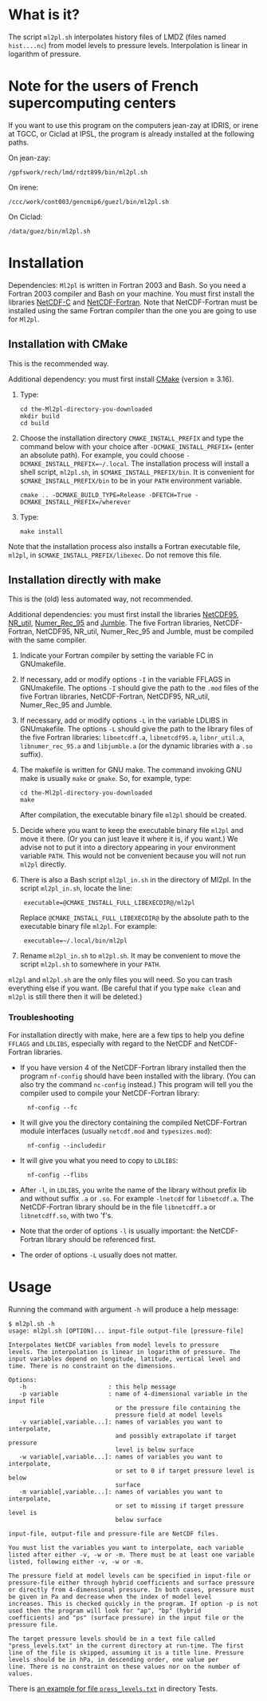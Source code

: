 # What is it?

The script `ml2pl.sh` interpolates history files of LMDZ (files named
`hist....nc`) from model levels to pressure levels. Interpolation is
linear in logarithm of pressure.

# Note for the users of French supercomputing centers

If you want to use this program on the
computers jean-zay at IDRIS, or irene at TGCC, or Ciclad at IPSL, the
program is already installed at the following paths.

On jean-zay:

    /gpfswork/rech/lmd/rdzt899/bin/ml2pl.sh

On irene:

    /ccc/work/cont003/gencmip6/guezl/bin/ml2pl.sh

On Ciclad:

    /data/guez/bin/ml2pl.sh

# Installation

Dependencies: `Ml2pl` is written in Fortran 2003 and Bash. So you need
a Fortran 2003 compiler and Bash on your machine. You must first
install the libraries
[NetCDF-C](https://www.unidata.ucar.edu/downloads/netcdf/index.jsp)
and
[NetCDF-Fortran](https://www.unidata.ucar.edu/downloads/netcdf/index.jsp).
Note that NetCDF-Fortran must be installed using the same Fortran
compiler than the one you are going to use for `Ml2pl`.

## Installation with CMake

This is the recommended way.

Additional dependency: you must first install
[CMake](https://cmake.org/download) (version ≥ 3.16).

1.  Type:

        cd the-Ml2pl-directory-you-downloaded
        mkdir build
        cd build

3.  Choose the installation directory `CMAKE_INSTALL_PREFIX` and type
    the command below with your choice after `-DCMAKE_INSTALL_PREFIX=`
    (enter an absolute path). For example, you could choose
    `-DCMAKE_INSTALL_PREFIX=~/.local`. The installation process will
    install a shell script, `ml2pl.sh`, in
    `$CMAKE_INSTALL_PREFIX/bin`. It is convenient for
    `$CMAKE_INSTALL_PREFIX/bin` to be in your `PATH` environment
    variable.

        cmake .. -DCMAKE_BUILD_TYPE=Release -DFETCH=True -DCMAKE_INSTALL_PREFIX=/wherever

4.  Type:

        make install

Note that the installation process also installs a Fortran executable
file, `ml2pl`, in `$CMAKE_INSTALL_PREFIX/libexec`. Do not remove this
file.

## Installation directly with make

This is the (old) less automated way, not recommended.

Additional dependencies: you must first install the libraries
[NetCDF95](https://www.lmd.jussieu.fr/~lguez/NetCDF95_site/index.html),
[NR\_util](https://www.lmd.jussieu.fr/~lguez/NR_util_site/index.html),
[Numer\_Rec\_95](https://gitlab.in2p3.fr/ipsl/lmd/dpao/numer_rec_95)
and
[Jumble](https://www.lmd.jussieu.fr/~lguez/Jumble_site/index.html).
The five Fortran libraries, NetCDF-Fortran, NetCDF95, NR\_util,
Numer\_Rec\_95 and Jumble, must be compiled with the same compiler.

1. Indicate your Fortran compiler by setting the variable FC in
   GNUmakefile.
	
2. If necessary, add or modify options `-I` in the variable FFLAGS in
   GNUmakefile. The options `-I` should give the path to the `.mod` files
   of the five Fortran libraries, NetCDF-Fortran, NetCDF95, NR\_util,
   Numer\_Rec\_95 and Jumble.
   
3. If necessary, add or modify options `-L` in the variable LDLIBS in
   GNUmakefile. The options `-L` should give the path to the library
   files of the five Fortran libraries: `libnetcdff.a`,
   `libnetcdf95.a`, `libnr_util.a`, `libnumer_rec_95.a` and
   `libjumble.a` (or the dynamic libraries with a `.so` suffix).
	
6.  The makefile is written for GNU make. The command invoking GNU
    make is usually `make` or `gmake`. So, for example, type:

        cd the-Ml2pl-directory-you-downloaded
        make

    After compilation, the executable binary file `ml2pl` should be
    created.

7.  Decide where you want to keep the executable binary file `ml2pl` and
    move it there. (Or you can just leave it where it is, if you want.)
    We advise not to put it into a directory appearing in your
    environment variable `PATH`. This would not be convenient because
    you will not run `ml2pl` directly.
	
7. There is also a Bash script `ml2pl_in.sh` in the directory of
   Ml2pl. In the script `ml2pl_in.sh`, locate the line:

        executable=@CMAKE_INSTALL_FULL_LIBEXECDIR@/ml2pl

    Replace `@CMAKE_INSTALL_FULL_LIBEXECDIR@` by the absolute path to
    the executable binary file `ml2pl`. For example:

        executable=~/.local/bin/ml2pl

9.  Rename `ml2pl_in.sh` to `ml2pl.sh`. It may be convenient to move
    the script `ml2pl.sh` to somewhere in your `PATH`.

`ml2pl` and `ml2pl.sh` are the only files you will need. So you can
trash everything else if you want. (Be careful that if you type `make
clean` and `ml2pl` is still there then it will be deleted.)

### Troubleshooting

For installation directly with make, here are a few tips to help you
define `FFLAGS` and `LDLIBS`, especially with regard to the NetCDF and
NetCDF-Fortran libraries.

* If you have version 4 of the NetCDF-Fortran library installed then
   the program `nf-config` should have been installed with the
   library. (You can also try the command `nc-config` instead.) This
   program will tell you the compiler used to compile your
   NetCDF-Fortran library:

		nf-config --fc

* It will give you the directory containing the compiled
   NetCDF-Fortran module interfaces (usually `netcdf.mod` and
   `typesizes.mod`):

        nf-config --includedir
		
* It will give you what you need to copy to `LDLIBS`:

        nf-config --flibs

* After `-l`, in `LDLIBS`, you write the name of the library without
   prefix lib and without suffix `.a` or `.so`. For example `-lnetcdf`
   for `libnetcdf.a`. The NetCDF-Fortran library should be in the file
   `libnetcdff.a` or `libnetcdff.so`, with two 'f's.

* Note that the order of options `-l` is usually important: the
   NetCDF-Fortran library should be referenced first.
   
* The order of options `-L` usually does not matter.

# Usage

Running the command with argument `-h` will produce a help message:

    $ ml2pl.sh -h
    usage: ml2pl.sh [OPTION]... input-file output-file [pressure-file]

    Interpolates NetCDF variables from model levels to pressure
    levels. The interpolation is linear in logarithm of pressure. The
    input variables depend on longitude, latitude, vertical level and
    time. There is no constraint on the dimensions.

    Options:
       -h                       : this help message
       -p variable              : name of 4-dimensional variable in the input file
                                  or the pressure file containing the
                                  pressure field at model levels
       -v variable[,variable...]: names of variables you want to interpolate, 
                                  and possibly extrapolate if target pressure 
                                  level is below surface
       -w variable[,variable...]: names of variables you want to interpolate, 
                                  or set to 0 if target pressure level is below
                                  surface
       -m variable[,variable...]: names of variables you want to interpolate, 
                                  or set to missing if target pressure level is 
                                  below surface

    input-file, output-file and pressure-file are NetCDF files.

    You must list the variables you want to interpolate, each variable
    listed after either -v, -w or -m. There must be at least one variable
    listed, following either -v, -w or -m.

    The pressure field at model levels can be specified in input-file or
    pressure-file either through hybrid coefficients and surface pressure
    or directly from 4-dimensional pressure. In both cases, pressure must
    be given in Pa and decrease when the index of model level
    increases. This is checked quickly in the program. If option -p is not
    used then the program will look for "ap", "bp" (hybrid
    coefficients) and "ps" (surface pressure) in the input file or the
    pressure file.

    The target pressure levels should be in a text file called
    "press_levels.txt" in the current directory at run-time. The first
    line of the file is skipped, assuming it is a title line. Pressure
    levels should be in hPa, in descending order, one value per
    line. There is no constraint on these values nor on the number of
    values.

There is [an example for file
`press_levels.txt`](Tests/press_levels.txt) in directory Tests.
